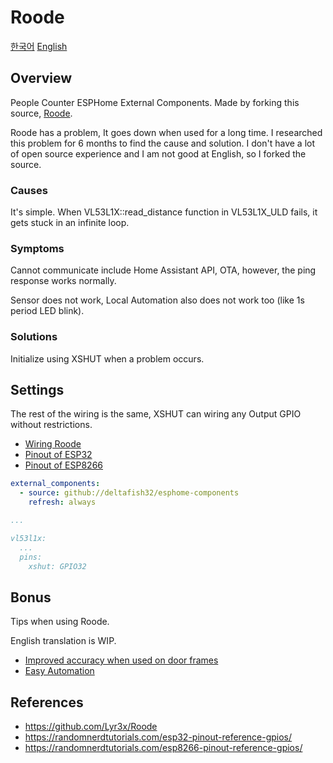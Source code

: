 # Roode

[한국어](README.md)
[English](README_en_US.md)

## Overview
People Counter ESPHome External Components. Made by forking this source, [Roode](https://github.com/Lyr3x/Roode).

Roode has a problem, It goes down when used for a long time. I researched this problem for 6 months to find the cause and solution. I don't have a lot of open source experience and I am not good at English, so I forked the source.


### Causes
It's simple. When VL53L1X::read_distance function in VL53L1X_ULD fails, it gets stuck in an infinite loop.


### Symptoms
Cannot communicate include Home Assistant API, OTA, however, the ping response works normally.

Sensor does not work, Local Automation also does not work too (like 1s period LED blink).


### Solutions
Initialize using XSHUT when a problem occurs.


## Settings
The rest of the wiring is the same, XSHUT can wiring any Output GPIO without restrictions.

- [Wiring Roode](https://github.com/Lyr3x/Roode#wiring)
- [Pinout of ESP32](https://randomnerdtutorials.com/esp32-pinout-reference-gpios/)
- [Pinout of ESP8266](https://randomnerdtutorials.com/esp8266-pinout-reference-gpios/)

```yaml
external_components:
  - source: github://deltafish32/esphome-components
    refresh: always

...

vl53l1x:
  ...
  pins:
    xshut: GPIO32
```


## Bonus
Tips when using Roode.

English translation is WIP.

- [Improved accuracy when used on door frames](bonus_ranging.md)
- [Easy Automation](bonus_automation.md)


## References
- <https://github.com/Lyr3x/Roode>
- <https://randomnerdtutorials.com/esp32-pinout-reference-gpios/>
- <https://randomnerdtutorials.com/esp8266-pinout-reference-gpios/>
